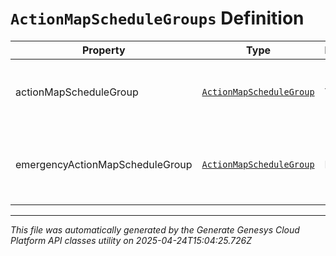 # `ActionMapScheduleGroups` Definition

| Property | Type | Required | Description |
|----------|------|----------|-------------|
| actionMapScheduleGroup | [`ActionMapScheduleGroup`](actionmapschedulegroup-definition.md) | Yes | The actions map's associated schedule group. |
| emergencyActionMapScheduleGroup | [`ActionMapScheduleGroup`](actionmapschedulegroup-definition.md) | No | The action map's associated emergency schedule group. |

---

*This file was automatically generated by the Generate Genesys Cloud Platform API classes utility on 2025-04-24T15:04:25.726Z*